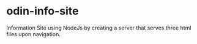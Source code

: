 # odin-info-site
Information Site using NodeJs by creating a server that serves three html files upon navigation.
